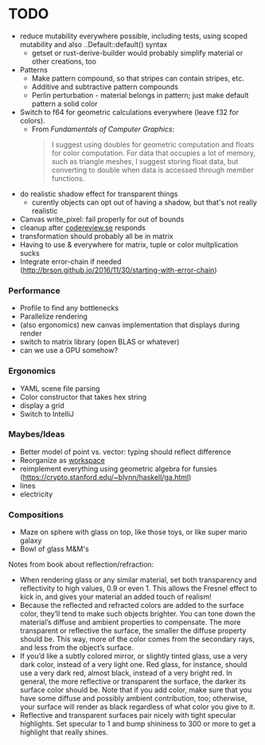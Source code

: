 # TODO

- reduce mutability everywhere possible, including tests, using scoped mutability and also ..Default::default() syntax
  - getset or rust-derive-builder would probably simplify material or other creations, too
- Patterns
  - Make pattern compound, so that stripes can contain stripes, etc.
  - Additive and subtractive pattern compounds
  - Perlin perturbation - material belongs in pattern; just make default pattern a solid color
- Switch to f64 for geometric calculations everywhere (leave f32 for colors).
  - From _Fundamentals of Computer Graphics_:
    > I suggest using doubles for geometric computation and floats for color computation. For data that occupies a lot of memory, such as triangle meshes, I suggest storing float data, but converting to double when data is accessed through member functions.
- do realistic shadow effect for transparent things
  - curently objects can opt out of having a shadow, but that's not really realistic
- Canvas write_pixel: fail properly for out of bounds
- cleanup after [codereview.se](https://codereview.stackexchange.com/questions/236895/color-and-canvas-implementations-in-rust-for-ray-tracer-challenge) responds
- transformation should probably all be in matrix
- Having to use & everywhere for matrix, tuple or color multplication sucks
- Integrate error-chain if needed (http://brson.github.io/2016/11/30/starting-with-error-chain)

### Performance

- Profile to find any bottlenecks
- Parallelize rendering
- (also ergonomics) new canvas implementation that displays during render
- switch to matrix library (open BLAS or whatever)
- can we use a GPU somehow?

### Ergonomics

- YAML scene file parsing
- Color constructor that takes hex string
- display a grid
- Switch to IntelliJ

### Maybes/Ideas

- Better model of point vs. vector: typing should reflect difference
- Reorganize as [workspace](https://doc.rust-lang.org/cargo/reference/manifest.html#the-workspace-section)
- reimplement everything using geometric algebra for funsies (https://crypto.stanford.edu/~blynn/haskell/ga.html)
- lines
- electricity

### Compositions

- Maze on sphere with glass on top, like those toys, or like super mario galaxy
- Bowl of glass M&M's

Notes from book about reflection/refraction:

* When rendering glass or any similar material, set both transparency and reflectivity to high values, 0.9 or even 1. This allows the Fresnel effect to kick in, and gives your material an added touch of realism!
* Because the reflected and refracted colors are added to the surface color, they’ll tend to make such objects brighter. You can tone down the material’s diffuse and ambient properties to compensate. The more transparent or reflective the surface, the smaller the diffuse property should be. This way, more of the color comes from the secondary rays, and less from the object’s surface.
* If you’d like a subtly colored mirror, or slightly tinted glass, use a very dark color, instead of a very light one. Red glass, for instance, should use a very dark red, almost black, instead of a very bright red. In general, the more reflective or transparent the surface, the darker its surface color should be. Note that if you add color, make sure that you have some diffuse and possibly ambient contribution, too; otherwise, your surface will render as black regardless of what color you give to it.
* Reflective and transparent surfaces pair nicely with tight specular highlights. Set specular to 1 and bump shininess to 300 or more to get a highlight that really shines.
